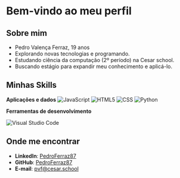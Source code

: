 # Bem-vindo ao meu perfil

## Sobre mim
- Pedro Valença Ferraz, 19 anos
- Explorando novas tecnologias e programando.
- Estudando ciência da computação (2º período) na Cesar school.
- Buscando estágio para expandir meu conhecimento e aplicá-lo.

## Minhas Skills

**Aplicações e dados**
![JavaScript](https://img.shields.io/badge/-JavaScript-333333?style=flat&logo=javascript)
![HTML5](https://img.shields.io/badge/-HTML5-333333?style=flat&logo=HTML5)
![CSS](https://img.shields.io/badge/-CSS-333333?style=flat&logo=CSS3&logoColor=1572B6)
![Python](https://img.shields.io/badge/-Python-333333?style=flat&logo=Python)

**Ferramentas de desenvolvimento**

![Visual Studio Code](https://img.shields.io/badge/-Visual%20Studio%20Code-333333?style=flat&logo=visual-studio-code&logoColor=007ACC)

## Onde me encontrar

- **LinkedIn**: [PedroFerraz87](https://www.linkedin.com/in/pedro-valen%C3%A7a-ferraz/)
- **GitHub**: [PedroFerraz87](https://github.com/PedroFerraz87)
- **E-mail**: pvf@cesar.school
